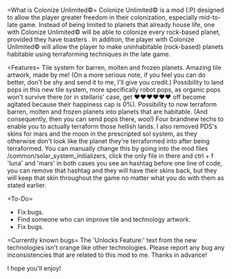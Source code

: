 =What is Colonize Unlimited©=
Colonize Unlimited© is a mod (:P) designed to allow the player greater freedom in their colonization, especially mid-to-late game. Instead of being limited to planets that already house life, one with Colonize Unlimited© will be able to colonize every rock-based planet, provided they have toasters . In addition, the player with Colonize Unlimited© will allow the player to make uninhabitable (rock-based) planets habitable using terraforming techniques in the late game.

=Features=
Tile system for barren, molten and frozen planets.
Amazing tile artwork, made by me! (On a more serious note, if you feel you can do better, don't be shy and send it to me, I'll give you credit.)
Possibility to land pops in this new tile system, more specifically robot pops, as organic pops won't survive there (or in stellaris' case, get ♥♥♥♥♥♥ off become agitated because their happiness cap is 0%). 
Possibility to now terraform barren, molten and frozen planets into planets that are habitable. (And consequently, then you can send pops there, woo!)
Four brandnew techs to enable you to actually terraform those hellish lands.
I also removed PDS's skins for mars and the moon in the prescripted sol system, as they otherwise don't look like the planet they're terraformed into after being terraformed. You can manually change this by going into the mod files /common/solar_system_initializers, click the only file in there and ctrl + f 'luna' and 'mars' in both cases you see an hashtag before one line of code, you can remove that hashtag and they will have their skins back, but they will keep that skin throughout the game no matter what you do with them as stated earlier.

=To-Do=
* Fix bugs.
* Find someone who can improve tile and technology artwork.
* Fix bugs.

=Currently known bugs=
The 'Unlocks Feature:' text from the new technologies isn't orange like other technologies.
Please report any bug any inconsistencies that are related to this mod to me. Thanks in advance!

I hope you'll enjoy!
